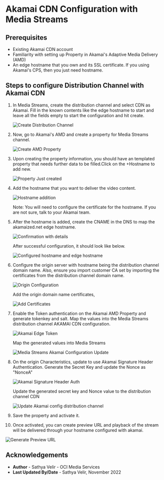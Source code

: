 # Akamai CDN Configuration with Media Streams

## Prerequisites 

- Existing Akamai CDN account
- Familiarity with setting up Property in Akamai's Adaptive Media Delivery (AMD)
- An edge hostname that you own and its SSL certificate. If you using Akamai's CPS, then you just need hostname.

## Steps to configure Distribution Channel with Akamai CDN

1. In Media Streams, create the distribution channel and select CDN as Akamai. Fill in the known contents like the edge hostname to start and leave all the fields empty to start the configuration and hit create.

   ![Create Distribution Channel](images/create-distribution-channel.png " ")

2. Now, go to Akamai's AMD and create a property for Media Streams channel.

   ![Create AMD Property](images/create-property-name.png " ")

3. Upon creating the property information, you should have an templated property that needs further data to be filled.Click on the +Hostname to add new.

   ![Property Just created](images/property-just-created.png " ")

4. Add the hostname that you want to deliver the video content.

   ![Hostname addition](images/add-hostname.png " ")

   Note: You will need to configure the certificate for the hostname. If you are not sure, talk to your Akamai team.

5. After the hostname is added, create the CNAME in the DNS to map the akamaized.net edge hostname.
   
   ![Confirmation with details](images/add-hostname-cname.png " ")

   After successful configuration, it should look like below.

   ![Configured hostname and edge hostname](images/hostname-edge-hostname.png " ")

6. Configure the origin server with hostname being the distribution channel domain name. Also, ensure you import customer CA set by importing the certificates from the distribution channel domain name.

   ![Origin Configuration](images/origin-server-configuration.png " ")

   Add the origin domain name certificates, 

   ![Add Certificates](images/origin-server-ca-cert-add.png " ")


7. Enable the Token authentication on the Akamai AMD Property and generate tokenkey and salt. 
   Map the values into the Media Streams distribution channel AKAMAI CDN configuration.

   ![Akamai Edge Token](images/akami-edge-token-auth-enable.png " ")

   Map the generated values into Media Streams

   ![Media Streams Akamai Configuration Update](images/channel-edge-token-config.png " ")

8. On the origin Characteristics, update to use Akamai Signature Header Authentication. Generate the Secret Key and update the Nonce as "NonceA"
   
   ![Akamai Signature Header Auth](images/akamai-signature-auth.png " ")

   Update the generated secret key and Nonce value to the distribution channel CDN 

   ![Update Akamai config distribution channel](images/distribution_channel-signature-update.png " ")

9. Save the property and activate it.

10. Once activated, you can create preview URL and playback of the stream will be delivered through your hostname configured with akamai.
    
   ![Generate Preview URL](images/generate-preview-url.png " ")

## Acknowledgements
- **Author** - Sathya Velir - OCI Media Services
- **Last Updated By/Date** - Sathya Velir, November 2022
